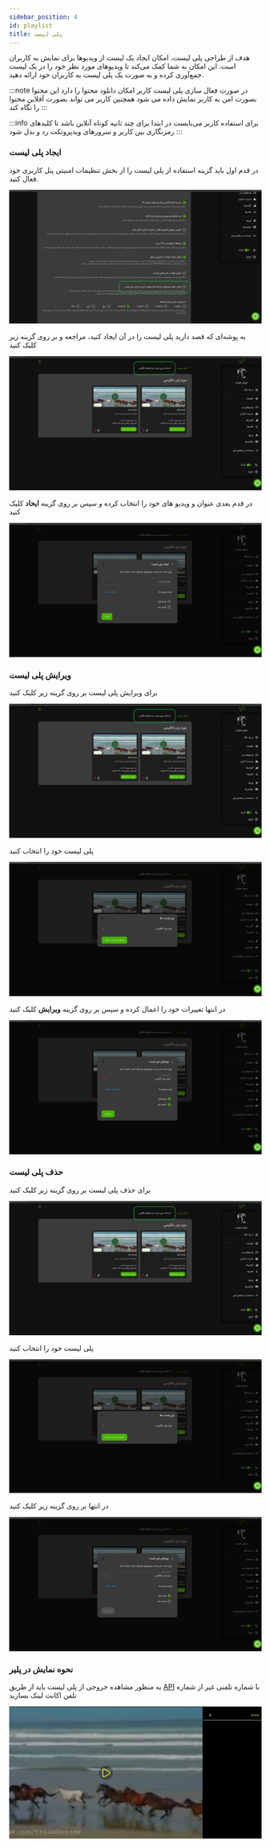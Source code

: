 ```yaml
---
sidebar_position: 4
id: playlist
title: پلی لیست
---
```


هدف از طراحی پلی لیست، امکان ایجاد یک لیست از ویدیوها برای نمایش به کاربران است. این امکان به شما کمک می‌کند تا
ویدیوهای مورد نظر خود را در یک لیست جمع‌آوری کرده و به صورت یک پلی لیست به کاربران خود ارائه دهید.

:::note
در صورت فعال سازی پلی لیست کاربر امکان دانلود محتوا را دارد این محتوا بصورت امن به کاربر نمایش داده می شود همچنین کاربر
می تواند بصورت آفلاین محتوا را نگاه کند
:::

:::info
برای استفاده کاربر می‌بایست در ابتدا برای چند ثانیه کوتاه آنلاین باشد تا کلیدهای رمزنگاری بین کاربر و سرورهای ویدپروتکت
رد و بدل شود
:::

### ایجاد پلی لیست

در قدم اول باید گزینه استفاده از پلی لیست را از بخش تنظیمات امنیتی پنل کاربری خود فعال کنید.

![Image](./img/05.png)

به پوشه‌ای که قصد دارید پلی ‌لیست را در آن ایجاد کنید، مراجعه و بر روی گزینه زیر کلیک کنید

![Image](./img/06.png)

در قدم بعدی عنوان و ویدیو های خود را انتخاب کرده و سپس بر روی گزینه **ایحاد** کلیک کنید

![Image](./img/07.png)

### ویرایش پلی لیست

برای ویرایش پلی لیست بر روی گزینه زیر کلیک کنید

![Image](./img/06.png)

پلی لیست خود را انتخاب کنید

![Image](./img/08.png)

در انتها تغییرات خود را اعمال کرده و سپس بر روی گزینه **ویرایش** کلیک کنید

![Image](./img/09.png)

### حذف پلی لیست

برای حذف پلی لیست بر روی گزینه زیر کلیک کنید

![Image](./img/06.png)

پلی لیست خود را انتخاب کنید

![Image](./img/08.png)

در انتها بر روی گزینه زیر کلیک کنید

![Image](./img/10.png)

### نحوه نمایش در پلیر

به منظور مشاهده خروجی از پلی لیست باید از طریق [API](../../developers/00-setup.md) با شماره تلفنی غیر از شماره تلفن
اکانت لینک بسازید

![Image](./img/11.png)